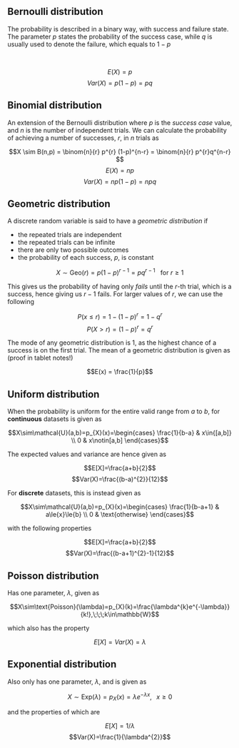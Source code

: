 ## Bernoulli distribution

The probability is described in a binary way, with success and failure state. The parameter $p$ states the probability of the success case, while $q$ is usually used to denote the failure, which equals to $1-p$

$$~$$

$$E(X)=p$$
$$Var(X)=p(1-p)=pq$$

## Binomial distribution

An extension of the Bernoulli distribution where $p$ is the *success case* value, and $n$ is the number of independent trials. We can calculate the probability of achieving a number of successes, $r$, in $n$ trials as

$$X \sim B(n,p) = \binom{n}{r} p^{r} (1-p)^{n-r} = \binom{n}{r} p^{r}q^{n-r} $$
$$E(X) = np$$
$$Var(X) = np(1-p) = npq$$

## Geometric distribution

A discrete random variable is said to have a *geometric distribution* if
- the repeated trials are independent
- the repeated trials can be infinite
- there are only two possible outcomes
- the probability of each success, $p$, is constant

$$X\sim\text{Geo}(r) = p(1-p)^{r-1}=pq^{r-1} ~~~ \text{for} ~ r \ge 1$$

This gives us the probability of having only *fails* until the *r*-th trial, which is a success, hence giving us $r-1$ fails. For larger values of $r$, we can use the following

$$P(x\le r) = 1-(1-p)^{r} = 1-q^{r}$$
$$P(X>r) = (1-p)^{r} = q^{r}$$

The mode of any geometric distribution is 1, as the highest chance of a success is on the first trial. The mean of a geometric distribution is given as (proof in tablet notes!)

$$E(x) = \frac{1}{p}$$

## Uniform distribution

When the probability is uniform for the entire valid range from $a$ to $b$, for **continuous** datasets is given as

$$X\sim\mathcal{U}(a,b)=p_{X}(x)=\begin{cases}
\frac{1}{b-a} & x\in{[a,b]} \\
0 & x\notin[a,b]
\end{cases}$$

The expected values and variance are hence given as

$$E[X]=\frac{a+b}{2}$$
$$Var(X)=\frac{(b-a)^{2}}{12}$$

For **discrete** datasets, this is instead given as

$$X\sim\mathcal{U}(a,b)=p_{X}(x)=\begin{cases}
\frac{1}{b-a+1} & a\le{x}\le{b} \\
0 & \text{otherwise}
\end{cases}$$

with the following properties

$$E[X]=\frac{a+b}{2}$$
$$Var(X)=\frac{(b-a+1)^{2}-1}{12}$$

## Poisson distribution

Has one parameter, $\lambda$, given as

$$X\sim\text{Poisson}(\lambda)=p_{X}(k)=\frac{\lambda^{k}e^{-\lambda}}{k!},\;\;\;k\in\mathbb{W}$$

which also has the property

$$E[X]=Var(X)=\lambda$$

## Exponential distribution

Also only has one parameter, $\lambda$, and is given as

$$X\sim\text{Exp}(\lambda)=p_{X}(x)=\lambda{e^{-\lambda{x}}},\;\;\;x\ge{0}$$

and the properties of which are

$$E[X]=1/\lambda$$
$$Var(X)=\frac{1}{\lambda^{2}}$$

